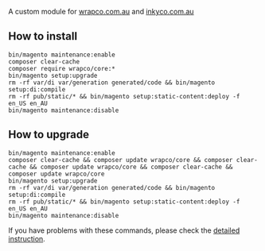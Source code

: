 A custom module for [wrapco.com.au](https://wrapco.com.au) and [inkyco.com.au](https://inkyco.com.au)

## How to install
```
bin/magento maintenance:enable
composer clear-cache
composer require wrapco/core:*
bin/magento setup:upgrade
rm -rf var/di var/generation generated/code && bin/magento setup:di:compile
rm -rf pub/static/* && bin/magento setup:static-content:deploy -f en_US en_AU
bin/magento maintenance:disable
```

## How to upgrade
```
bin/magento maintenance:enable
composer clear-cache && composer update wrapco/core && composer clear-cache && composer update wrapco/core && composer clear-cache && composer update wrapco/core
bin/magento setup:upgrade
rm -rf var/di var/generation generated/code && bin/magento setup:di:compile
rm -rf pub/static/* && bin/magento setup:static-content:deploy -f en_US en_AU
bin/magento maintenance:disable
```

If you have problems with these commands, please check the [detailed instruction](https://mage2.pro/t/263).